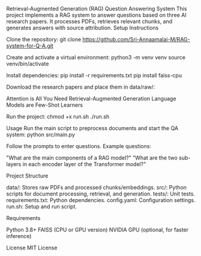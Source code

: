 Retrieval-Augmented Generation (RAG) Question Answering System
This project implements a RAG system to answer questions based on three AI research papers. It processes PDFs, retrieves relevant chunks, and generates answers with source attribution.
Setup Instructions

Clone the repository:
git clone https://github.com/Sri-Annaamalai-M/RAG-system-for-Q-A.git



Create and activate a virtual environment:
python3 -m venv venv
source venv/bin/activate


Install dependencies:
pip install -r requirements.txt
pip install faiss-cpu


Download the research papers and place them in data/raw/:

Attention is All You Need
Retrieval-Augmented Generation
Language Models are Few-Shot Learners


Run the project:
chmod +x run.sh
./run.sh



Usage
Run the main script to preprocess documents and start the QA system:
python src/main.py

Follow the prompts to enter questions. Example questions:

"What are the main components of a RAG model?"
"What are the two sub-layers in each encoder layer of the Transformer model?"

Project Structure

data/: Stores raw PDFs and processed chunks/embeddings.
src/: Python scripts for document processing, retrieval, and generation.
tests/: Unit tests.
requirements.txt: Python dependencies.
config.yaml: Configuration settings.
run.sh: Setup and run script.

Requirements

Python 3.8+
FAISS (CPU or GPU version)
NVIDIA GPU (optional, for faster inference)

License
MIT License